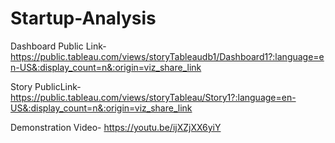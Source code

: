 # Startup-Analysis


Dashboard Public Link- https://public.tableau.com/views/storyTableaudb1/Dashboard1?:language=en-US&:display_count=n&:origin=viz_share_link

Story PublicLink-https://public.tableau.com/views/storyTableau/Story1?:language=en-US&:display_count=n&:origin=viz_share_link

Demonstration Video- https://youtu.be/ijXZjXX6yiY
